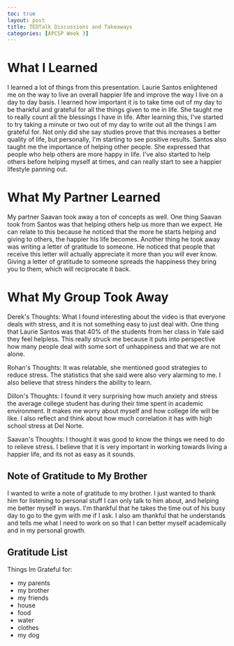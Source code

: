 ```yaml
---
toc: true
layout: post
title: TEDTalk Discussions and Takeaways
categories: [APCSP Week 3]
---
```


# What I Learned
I learned a lot of things from this presentation. Laurie Santos enlightened me on the way to live an overall happier life and improve the way I live on a day to day basis. I learned how important it is to take time out of my day to be thankful and grateful for all the things given to me in life. She taught me to really count all the blessings I have in life. After learning this, I've started to try taking a minute or two out of my day to write out all the things I am grateful for. Not only did she say studies prove that this increases a better quality of life, but personally, I'm starting to see positive results. Santos also taught me the importance of helping other people. She expressed that people who help others are more happy in life. I've also started to help others before helping myself at times, and can really start to see a happier lifestyle panning out.  

# What My Partner Learned
My partner Saavan took away a ton of concepts as well. One thing Saavan took from Santos was that helping others help us more than we expect. He can relate to this because he noticed that the more he starts helping and giving to others, the happier his life becomes. Another thing he took away was writing a letter of gratitude to someone. He noticed that people that receive this letter will actually appreciate it more than you will ever know. Giving a letter of gratitude to someone spreads the happiness they bring you to them, which will reciprocate it back.

# What My Group Took Away
Derek's Thoughts: What I found interesting about the video is that everyone deals with stress, and it is not something easy to just deal with. One thing that Laurie Santos was that 40% of the students from her class in Yale said they feel helpless. This really struck me because it puts into perspective how many people deal with some sort of unhappiness and that we are not alone.

Rohan's Thoughts: It was relatable, she mentioned good strategies to reduce stress. The statistics that she said were also very alarming to me. I also believe that stress hinders the ability to learn.

Dillon's Thoughts: I found it very surprising how much anxiety and stress the average college student has during their time spent in academic environment. It makes me worry about myself and how college life will be like. I also reflect and think about how much correlation it has with high school stress at Del Norte.

Saavan's Thoughts: I thought it was good to know the things we need to do to relieve stress. I believe that it is very important in working towards living a happier life, and its not as easy as it sounds.

## Note of Gratitude to My Brother
I wanted to write a note of gratitude to my brother. I just wanted to thank him for listening to personal stuff I can only talk to him about, and helping me better myself in ways. I'm thankful that he takes the time out of his busy day to go to the gym with me if I ask. I also am thankful that he understands and tells me what I need to work on so that I can better myself academically and in my personal growth.

## Gratitude List
Things Im Grateful for:
- my parents
- my brother
- my friends
- house
- food
- water
- clothes
- my dog